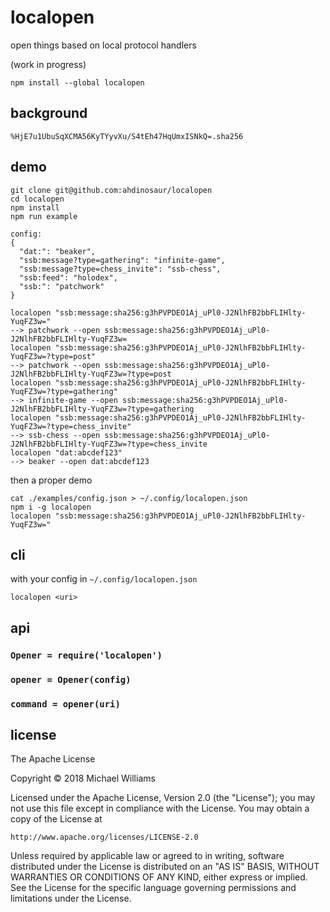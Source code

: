 # localopen

open things based on local protocol handlers

(work in progress)

```shell
npm install --global localopen
```

## background

`%HjE7u1UbuSqXCMA56KyTYyvXu/S4tEh47HqUmxISNkQ=.sha256`

## demo

```shell
git clone git@github.com:ahdinosaur/localopen
cd localopen
npm install
npm run example
```

```
config:
{
  "dat:": "beaker",
  "ssb:message?type=gathering": "infinite-game",
  "ssb:message?type=chess_invite": "ssb-chess",
  "ssb:feed": "holodex",
  "ssb:": "patchwork"
}

localopen "ssb:message:sha256:g3hPVPDEO1Aj_uPl0-J2NlhFB2bbFLIHlty-YuqFZ3w="
--> patchwork --open ssb:message:sha256:g3hPVPDEO1Aj_uPl0-J2NlhFB2bbFLIHlty-YuqFZ3w=
localopen "ssb:message:sha256:g3hPVPDEO1Aj_uPl0-J2NlhFB2bbFLIHlty-YuqFZ3w=?type=post"
--> patchwork --open ssb:message:sha256:g3hPVPDEO1Aj_uPl0-J2NlhFB2bbFLIHlty-YuqFZ3w=?type=post
localopen "ssb:message:sha256:g3hPVPDEO1Aj_uPl0-J2NlhFB2bbFLIHlty-YuqFZ3w=?type=gathering"
--> infinite-game --open ssb:message:sha256:g3hPVPDEO1Aj_uPl0-J2NlhFB2bbFLIHlty-YuqFZ3w=?type=gathering
localopen "ssb:message:sha256:g3hPVPDEO1Aj_uPl0-J2NlhFB2bbFLIHlty-YuqFZ3w=?type=chess_invite"
--> ssb-chess --open ssb:message:sha256:g3hPVPDEO1Aj_uPl0-J2NlhFB2bbFLIHlty-YuqFZ3w=?type=chess_invite
localopen "dat:abcdef123"
--> beaker --open dat:abcdef123
```

then a proper demo

```
cat ./examples/config.json > ~/.config/localopen.json
npm i -g localopen
localopen "ssb:message:sha256:g3hPVPDEO1Aj_uPl0-J2NlhFB2bbFLIHlty-YuqFZ3w="
```

## cli

with your config in `~/.config/localopen.json`

```
localopen <uri>
```

## api

### `Opener = require('localopen')`

### `opener = Opener(config)`

### `command = opener(uri)`

## license

The Apache License

Copyright &copy; 2018 Michael Williams

Licensed under the Apache License, Version 2.0 (the "License");
you may not use this file except in compliance with the License.
You may obtain a copy of the License at

    http://www.apache.org/licenses/LICENSE-2.0

Unless required by applicable law or agreed to in writing, software
distributed under the License is distributed on an "AS IS" BASIS,
WITHOUT WARRANTIES OR CONDITIONS OF ANY KIND, either express or implied.
See the License for the specific language governing permissions and
limitations under the License.
